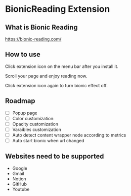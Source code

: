 # BionicReading Extension

## What is Bionic Reading

https://bionic-reading.com/

## How to use

Click extension icon on the menu bar after you install it.

Scroll your page and enjoy reading now.

Click extension icon again to turn bionic effect off.

## Roadmap

- [ ] Popup page
- [ ] Color customization
- [ ] Opacity customization
- [ ] Varaibles customization
- [ ] Auto detect content wrapper node according to metrics
- [ ] Auto start bionic when url changed

## Websites need to be supported

- Google
- Gmail
- Notion
- GitHub
- Youtube

